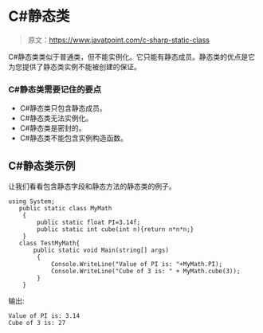 # C#静态类

> 原文：<https://www.javatpoint.com/c-sharp-static-class>

C#静态类类似于普通类，但不能实例化。它只能有静态成员。静态类的优点是它为您提供了静态类实例不能被创建的保证。

### C#静态类需要记住的要点

*   C#静态类只包含静态成员。
*   C#静态类无法实例化。
*   C#静态类是密封的。
*   C#静态类不能包含实例构造函数。

## C#静态类示例

让我们看看包含静态字段和静态方法的静态类的例子。

```
using System;
   public static class MyMath
    {
        public static float PI=3.14f; 
        public static int cube(int n){return n*n*n;}
    }
   class TestMyMath{
       public static void Main(string[] args)
        {
            Console.WriteLine("Value of PI is: "+MyMath.PI);
            Console.WriteLine("Cube of 3 is: " + MyMath.cube(3));
        }
    }

```

输出:

```
Value of PI is: 3.14
Cube of 3 is: 27

```